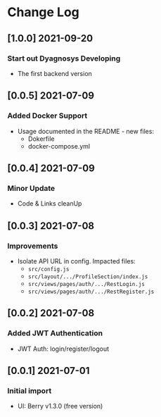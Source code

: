 # Change Log

## [1.0.0] 2021-09-20
### Start out Dyagnosys Developing
- The first backend version

## [0.0.5] 2021-07-09
### Added Docker Support

- Usage documented in the README - new files:
    - Dokerfile
    - docker-compose.yml

## [0.0.4] 2021-07-09
### Minor Update

- Code & Links cleanUp

## [0.0.3] 2021-07-08
### Improvements

- Isolate API URL in config. Impacted files:
    - `src/config.js`
    - `src/layout/.../ProfileSection/index.js`
    - `src/views/pages/auth/.../RestLogin.js`
    - `src/views/pages/auth/.../RestRegister.js`

## [0.0.2] 2021-07-08
### Added JWT Authentication

- JWT Auth: login/register/logout

## [0.0.1] 2021-07-01
### Initial import

- UI: Berry v1.3.0 (free version)

